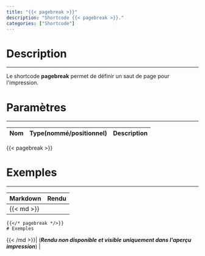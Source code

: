```yaml
---
title: "{{< pagebreak >}}"
description: "Shortcode {{< pagebreak >}}."
categories: ["Shortcode"]
---
```


# Description
---

Le shortcode **pagebreak** permet de définir un saut de page pour l'impression.

# Paramètres
---

| Nom | Type(nommé/positionnel) | Description |
| --- | ----------------------- | ----------- |

{{< pagebreak >}}
# Exemples
---

| Markdown | Rendu |
| -------- | ----- |
|{{< md >}}
```
{{</* pagebreak */>}}
# Exemples
```
{{< /md >}}| (***Rendu non disponible et visible uniquement dans l'aperçu impression***) |
